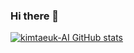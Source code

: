 ### Hi there 👋

<!--
**kimtaeuk-AI/kimtaeuk-AI** is a ✨ _special_ ✨ repository because its `README.md` (this file) appears on your GitHub profile.

Here are some ideas to get you started:

- 🔭 I’m currently working on ...
- 🌱 I’m currently learning ...
- 👯 I’m looking to collaborate on ...
- 🤔 I’m looking for help with ...
- 💬 Ask me about ...
- 📫 How to reach me: ...
- 😄 Pronouns: ...
- ⚡ Fun fact: ...
-->

[![kimtaeuk-AI GitHub stats](https://github-readme-stats.vercel.app/api?username=kimtaeuk-AI&show_icons=true)](https://github.com/anuraghazra/github-readme-stats)


